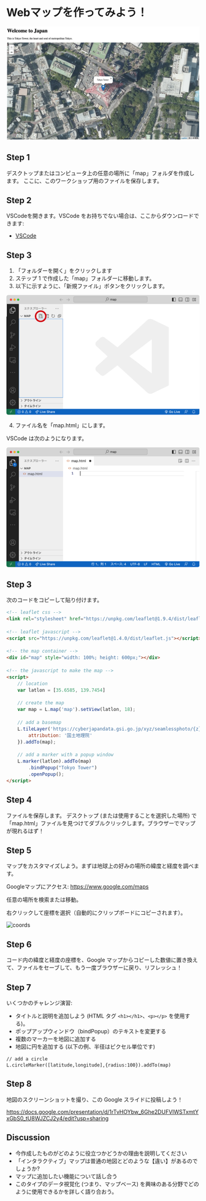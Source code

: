 # Webマップを作ってみよう！

<img src="images/banner.png">

## Step 1

デスクトップまたはコンピュータ上の任意の場所に「map」フォルダを作成します。 ここに、このワークショップ用のファイルを保存します。

## Step 2

VSCodeを開きます。VSCode をお持ちでない場合は、ここからダウンロードできます:

   - [VSCode](https://code.visualstudio.com/download)

## Step 3

1. 「フォルダーを開く」をクリックします
1. ステップ 1 で作成した「map」フォルダーに移動します。
1. 以下に示すように、「新規ファイル」ボタンをクリックします。


<img src="images/vscode start.png" width=600>

4. ファイル名を「map.html」にします。

VSCode は次のようになります。

<img src="images/map file.png" width=600>

## Step 3

次のコードをコピーして貼り付けます。


```html
<!-- leaflet css -->
<link rel="stylesheet" href="https://unpkg.com/leaflet@1.9.4/dist/leaflet.css" />

<!-- leaflet javascript -->
<script src="https://unpkg.com/leaflet@1.4.0/dist/leaflet.js"></script>

<!-- the map container -->
<div id="map" style="width: 100%; height: 600px;"></div>

<!-- the javascript to make the map -->
<script>
	// location
	var latlon = [35.6585, 139.7454]

	// create the map
	var map = L.map('map').setView(latlon, 18);

	// add a basemap
	L.tileLayer('https://cyberjapandata.gsi.go.jp/xyz/seamlessphoto/{z}/{x}/{y}.jpg', {
		attribution: '国土地理院'
	}).addTo(map);

	// add a marker with a popup window
	L.marker(latlon).addTo(map)
		.bindPopup("Tokyo Tower")
		.openPopup();
</script>

```

## Step 4

ファイルを保存します。 デスクトップ (または使用することを選択した場所) で「map.html」ファイルを見つけてダブルクリックします。ブラウザーでマップが現れるはず！

## Step 5

マップをカスタマイズしよう。まずは地球上の好みの場所の緯度と経度を調べます。

Googleマップにアクセス: https://www.google.com/maps

任意の場所を検索または移動。

右クリックして座標を選択（自動的にクリップボードにコピーされます）。

![coords](https://user-images.githubusercontent.com/825990/185029320-c394fea6-28d1-4b15-bfa8-ec7f179e1aaf.png)

## Step 6

コード内の緯度と経度の座標を、Google マップからコピーした数値に置き換えて、ファイルをセーブして、もう一度ブラウザーに戻り、リフレッシュ！

## Step 7

いくつかのチャレンジ演習:

- タイトルと説明を追加しよう (HTML タグ `<h1></h1>`、`<p></p>` を使用する)。
- ポップアップウィンドウ（bindPopup）のテキストを変更する
- 複数のマーカーを地図に追加する
- 地図に円を追加する (以下の例、半径はピクセル単位です)

```
// add a circle 
L.circleMarker([latitude,longitude],{radius:100}).addTo(map)
```

## Step 8

地図のスクリーンショットを撮り、この Google スライドに投稿しよう！

https://docs.google.com/presentation/d/1rTvHOYbw_6Ghe2DUFVIWSTxmtYxGbS0_tU8WJZCJ2y4/edit?usp=sharing

## Discussion

- 今作成したものがどのように役立つかどうかの理由を説明してください
- 「インタラクティブ」マップは普通の地図とどのような【違い】があるのでしょうか?
- マップに追加したい機能について話し合う
- このタイプのデータ視覚化 (つまり、マップベース) を興味のある分野でどのように使用できるかを詳しく語り合おう。
